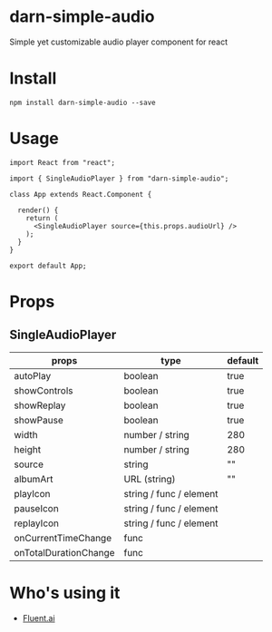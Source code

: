 # darn-simple-audio
Simple yet customizable audio player component for react

# Install
`npm install darn-simple-audio --save`

# Usage 
```
import React from "react";

import { SingleAudioPlayer } from "darn-simple-audio";

class App extends React.Component {

  render() {
    return (
      <SingleAudioPlayer source={this.props.audioUrl} />
    );
  }
}

export default App;

```

# Props

## SingleAudioPlayer

| props                 | type                    | default  |
|-----------------------|-------------------------|----------|
| autoPlay              | boolean                 | true     |
| showControls          | boolean                 | true     |
| showReplay            | boolean                 | true     |
| showPause             | boolean                 | true     |
| width                 | number / string         | 280      |
| height                | number / string         | 280      |
| source                | string                  | ""       |
| albumArt              | URL (string)            | ""       |
| playIcon              | string / func / element |          |
| pauseIcon             | string / func / element |          |
| replayIcon            | string / func / element |          |
| onCurrentTimeChange   | func                    |          |
| onTotalDurationChange | func                    |

# Who's using it 
* [Fluent.ai](https://fluent.ai)
